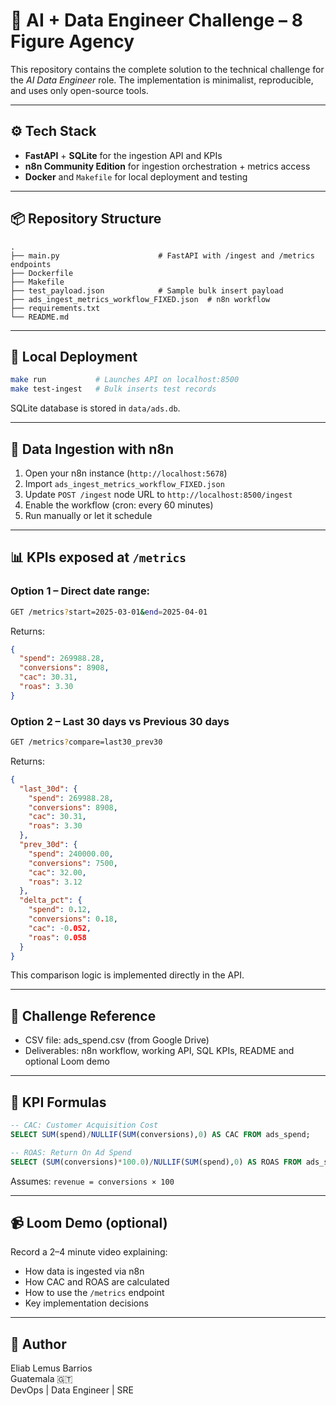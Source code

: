# 🧠 AI + Data Engineer Challenge – 8 Figure Agency

This repository contains the complete solution to the technical challenge for the *AI Data Engineer* role. The implementation is minimalist, reproducible, and uses only open-source tools.

---

## ⚙️ Tech Stack

- **FastAPI** + **SQLite** for the ingestion API and KPIs
- **n8n Community Edition** for ingestion orchestration + metrics access
- **Docker** and `Makefile` for local deployment and testing

---

## 📦 Repository Structure

```
.
├── main.py                      # FastAPI with /ingest and /metrics endpoints
├── Dockerfile
├── Makefile
├── test_payload.json            # Sample bulk insert payload
├── ads_ingest_metrics_workflow_FIXED.json  # n8n workflow
├── requirements.txt
└── README.md
```

---

## 🚀 Local Deployment

```bash
make run           # Launches API on localhost:8500
make test-ingest   # Bulk inserts test records
```

SQLite database is stored in `data/ads.db`.

---

## 🔄 Data Ingestion with n8n

1. Open your n8n instance (`http://localhost:5678`)
2. Import `ads_ingest_metrics_workflow_FIXED.json`
3. Update `POST /ingest` node URL to `http://localhost:8500/ingest`
4. Enable the workflow (cron: every 60 minutes)
5. Run manually or let it schedule

---

## 📊 KPIs exposed at `/metrics`

### Option 1 – Direct date range:

```bash
GET /metrics?start=2025-03-01&end=2025-04-01
```

Returns:

```json
{
  "spend": 269988.28,
  "conversions": 8908,
  "cac": 30.31,
  "roas": 3.30
}
```

### Option 2 – Last 30 days vs Previous 30 days

```bash
GET /metrics?compare=last30_prev30
```

Returns:

```json
{
  "last_30d": {
    "spend": 269988.28,
    "conversions": 8908,
    "cac": 30.31,
    "roas": 3.30
  },
  "prev_30d": {
    "spend": 240000.00,
    "conversions": 7500,
    "cac": 32.00,
    "roas": 3.12
  },
  "delta_pct": {
    "spend": 0.12,
    "conversions": 0.18,
    "cac": -0.052,
    "roas": 0.058
  }
}
```

This comparison logic is implemented directly in the API.

---

## 📎 Challenge Reference

- CSV file: ads_spend.csv (from Google Drive)
- Deliverables: n8n workflow, working API, SQL KPIs, README and optional Loom demo

---

## 📐 KPI Formulas

```sql
-- CAC: Customer Acquisition Cost
SELECT SUM(spend)/NULLIF(SUM(conversions),0) AS CAC FROM ads_spend;

-- ROAS: Return On Ad Spend
SELECT (SUM(conversions)*100.0)/NULLIF(SUM(spend),0) AS ROAS FROM ads_spend;
```

Assumes: `revenue = conversions × 100`

---

## 📹 Loom Demo (optional)

Record a 2–4 minute video explaining:

- How data is ingested via n8n
- How CAC and ROAS are calculated
- How to use the `/metrics` endpoint
- Key implementation decisions

---

## 👤 Author

Eliab Lemus Barrios  
Guatemala 🇬🇹  
DevOps | Data Engineer | SRE